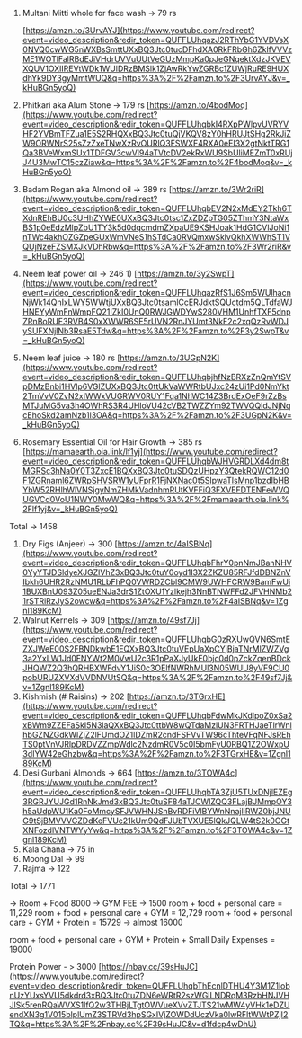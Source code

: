 
1) Multani Mitti whole for face wash -> 79 rs

	[https://amzn.to/3UrvAYJ](https://www.youtube.com/redirect?event=video_description&redir_token=QUFFLUhqazJ2RThYbG1YVDVsX0NVQ0cwWG5nWXBsSmttUXxBQ3Jtc0tucDFhdXA0RkFRbGh6ZklfVVVzME1WOTlFalRBdEJiVHdrUVVuUUtVeGUzMmpKa0pJeGNqektXdzJKVEVXQUV1OXlIREVtWDk1WUlDRzBMSlk1ZjAwRkYwZGRBc1ZUWjRuRE9HUXdhYk9DY3gyMmtWUQ&q=https%3A%2F%2Famzn.to%2F3UrvAYJ&v=_kHuBGn5yoQ)

2) Phitkari aka Alum Stone -> 179 rs
		[https://amzn.to/4bodMoq](https://www.youtube.com/redirect?event=video_description&redir_token=QUFFLUhqbkI4RXpPWlpvUVRYVHF2YVBmTFZua1E5S2RHQXxBQ3Jtc0tuQjVKQV8zY0hHRUJtSHg2RkJiZW9ORWNrS25sZzZxeTNwXzRvOURlQ3FSWXF4RXA0eEI3X2gtNktTRG1Qa3BVeWxmSUx1TDFGV3cwVl94aTVtcDV2ekRxWU9SbUliMEZmT0xRUjJ4U3MwTC15czZiaw&q=https%3A%2F%2Famzn.to%2F4bodMoq&v=_kHuBGn5yoQ)
3) Badam Rogan aka Almond oil -> 389 rs
		 [https://amzn.to/3Wr2riR](https://www.youtube.com/redirect?event=video_description&redir_token=QUFFLUhqbEV2N2xMdEY2Tkh6TXdnREhBU0c3UHhZYWE0UXxBQ3Jtc0tsc1ZxZDZpTG05ZThmY3NtaWxBS1p0eEdzMlpZbU1TY3k5d0dqcmdmZXpaUE9KSHJoak1HdG1CVlJoNi1nTWc4akhOZGZpeGUxWmVNeS1hSTdCa0RVQmxwSklvQkhXWWhST1VQUjNzeFZSMXJkVDhRbw&q=https%3A%2F%2Famzn.to%2F3Wr2riR&v=_kHuBGn5yoQ)
4) Neem leaf power oil -> 246
		1) [https://amzn.to/3y2SwpT](https://www.youtube.com/redirect?event=video_description&redir_token=QUFFLUhqazRfS1J6Sm5WUlhacnNjWk14QnIxLWY5WWtjUXxBQ3Jtc0tsamlCcERJdktSQUctdm5QLTdfaWJHNEYyWmFnWmpFQ21IZkI0UnQ0RWJGWDYwS280VHM1UnhfTXF5dnpZRnBoRUF3RVB4S0xXWWR6SE5rUVN2RnJYUmt3NkF2c2xqQzRvWDJySUFXNjlNb3RsaE5Tdw&q=https%3A%2F%2Famzn.to%2F3y2SwpT&v=_kHuBGn5yoQ)
5) Neem leaf juice -> 180 rs
		[https://amzn.to/3UGpN2K](https://www.youtube.com/redirect?event=video_description&redir_token=QUFFLUhqbjhfNzBRXzZnQmYtSVpDMzBnbi1HVlp6VGlZUXxBQ3Jtc0ttUkVaWWRtbUJxc24zUi1Pd0NmYkt2TmVvV0ZvN2xIWWxVUGRWV0RUY1Fqa1NhWC14Z3BrdExOeF9rZzBsMTJuMG5va3h4OWhRS3R4UHloVU42cVB2TWZZYm92TWVQQldJNjNqcEhoSkd2amNzb1l3OA&q=https%3A%2F%2Famzn.to%2F3UGpN2K&v=_kHuBGn5yoQ)
6) Rosemary Essential Oil for Hair Growth -> 385 rs
		[https://mamaearth.oia.link/lf1yj](https://www.youtube.com/redirect?event=video_description&redir_token=QUFFLUhqbWJHVGRDLXd4dm8tMGRSc3hNa0Y0T3ZxcE1BQXxBQ3Jtc0tuSDQzUHpzY3QtekRQWC12d0F1ZGRnaml6ZWRpSHVSRW1yUFprR1FjNXNac0t5SlpwaTlsMnp1bzdIbHBYbW52RHlhWlVNSjgyNmZHMkVadnhmRUtKVFFiQ3FXVEFDTENFeWVQUGVCd0VoU1NWY0MwWQ&q=https%3A%2F%2Fmamaearth.oia.link%2Flf1yj&v=_kHuBGn5yoQ)

Total -> 1458

1) Dry Figs (Anjeer) -> 300
		[https://amzn.to/4aISBNq](https://www.youtube.com/redirect?event=video_description&redir_token=QUFFLUhqbFhrY0pnNmJBanNHV0YyYTJDSldyeXJGZlVhZ3xBQ3Jtc0tuY0oyd1I3X2ZKZU85RFJfdDBNZnVIbkh6UHR2RzNMU1RLbFhPQ0VWRDZCbl9CMW9UWHFCRW9BamFwUi1BUXBnU093Z05ueENJa3drS1ZtOXU1Yzlkejh3NnBTNWFFd2JFVHNMb21rSTRiRzJyS2owcw&q=https%3A%2F%2Famzn.to%2F4aISBNq&v=1Zgnl189KcM)
2) Walnut Kernels -> 309
		[https://amzn.to/49sf7Jj](https://www.youtube.com/redirect?event=video_description&redir_token=QUFFLUhqbG0zRXUwQVN6SmtEZXJWeE00S2FBNDkwbE1EQXxBQ3Jtc0tuVEpUaXpCYjBjaTNrMlZWZVg3a2YxLW1Jd0FNYWt2M0VwU2c3R1pPaXJyUkE0bjc0d0pZckZqenBDckJHQWZ2Q3hQRHBXWFdvY1JiS0c3OElfNWRhMUl3N05WUU8yVF9CU0pobURUZXVXdVVDNVUtSQ&q=https%3A%2F%2Famzn.to%2F49sf7Jj&v=1Zgnl189KcM)
3)  Kishmish (# Raisins) -> 202
		[https://amzn.to/3TGrxHE](https://www.youtube.com/redirect?event=video_description&redir_token=QUFFLUhqbFdwMkJKdlpoZ0xSa2xBWm9ZZEFaSkI5N3laQXxBQ3Jtc0ttbW8wQTdaMzlUN3FRTHJaeTlrWnlhbGZNZGdkWlZjZ2lFUmdOZ1lDZmR2cndFSFVvTW96cThteVFqNFJsREhTS0ptVnVJRlpDRDVZZmpWdlc2NzdmR0V5c0I5bmFyU0RBQ1Z2OWxpU3dIYW42eGhzbw&q=https%3A%2F%2Famzn.to%2F3TGrxHE&v=1Zgnl189KcM)
4) Desi Gurbani Almonds -> 664
		[https://amzn.to/3TOWA4c](https://www.youtube.com/redirect?event=video_description&redir_token=QUFFLUhqbTA3ZjU5TUxDNjlEZEg3RGRJYUJGd1RnNkJmd3xBQ3Jtc0tuSF84aTJCWlZQQ3FLajBJMmpOY3h5aUdpWU1Ka0FoMmcySFJVWHNJSnBvRDFiVlBYWnNnajliRWZ0bjJNUG9tSjBMVVVGZDdKeFVUc21kUm9QdFJUbTVXUE5lQkJQLW4tS2k0OGtXNFozdlVNTWYyYw&q=https%3A%2F%2Famzn.to%2F3TOWA4c&v=1Zgnl189KcM)
5) Kala Chana -> 75 in 
6) Moong Dal -> 99
7) Rajma -> 122


Total -> 1771

-> Room + Food 8000 
-> GYM FEE -> 1500
room + food + personal care = 11,229
room + food + personal care + GYM = 12,729
room + food + personal care + GYM + Protein = 15729 -> almost 16000

room + food + personal care + GYM + Protein + Small Daily Expenses = 19000

Protein Power - > 3000
[https://nbay.cc/39sHuJC](https://www.youtube.com/redirect?event=video_description&redir_token=QUFFLUhqbThEcnlDTHU4Y3M1Z1lobnUzYUxsYVU5dkdrd3xBQ3Jtc0tuZDN6eWRtR2szWGlLNDRqM3RzbHNJVHJlSk5renRQaWVXS1lfQ2w3THBjLTgtOWVueXVvZTJTS21wMW4yVHk1eDZUendXN3g1V015blplUmZ3STRVd3hpSGxIVjZOWDdUczVka0lwRFltWWtPZjI2TQ&q=https%3A%2F%2Fnbay.cc%2F39sHuJC&v=d1fdcp4wDhU)





	

		
		
